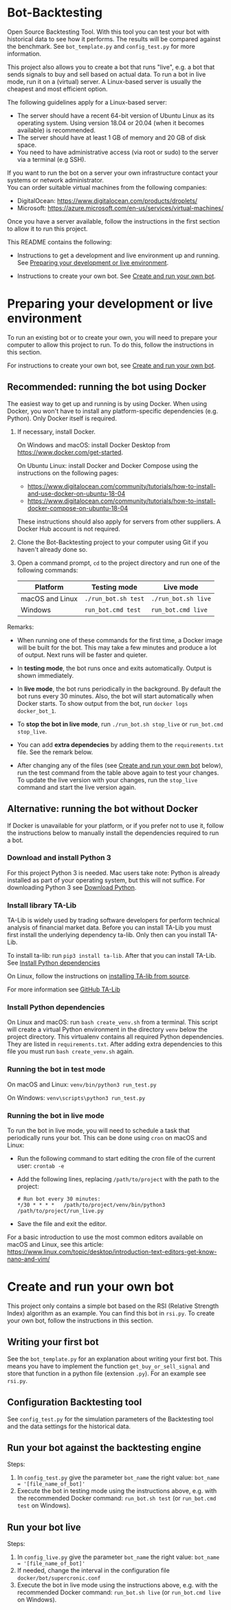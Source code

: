 # Bot-Backtesting

Open Source Backtesting Tool. With this tool you can test your bot with historical data to see how it performs.
The results will be compared against the benchmark. See `bot_template.py` and `config_test.py`
for more information.

This project also allows you to create a bot that runs "live", e.g. a bot that sends signals to buy and sell 
based on actual data. To run a bot in live mode, run it on a (virtual) server. A Linux-based server is usually 
the cheapest and most efficient option. 

The following guidelines apply for a Linux-based server: 

* The server should have a recent 64-bit version of Ubuntu Linux as its operating system. Using version 18.04
  or 20.04 (when it becomes available) is recommended.
* The server should have at least 1 GB of memory and 20 GB of disk space.
* You need to have administrative access (via root or sudo) to the server via a terminal (e.g SSH). 

If you want to run the bot on a server your own infrastructure contact your systems or network administrator.  
You can order suitable virtual machines from the following companies:

* DigitalOcean: https://www.digitalocean.com/products/droplets/
* Microsoft: https://azure.microsoft.com/en-us/services/virtual-machines/

Once you have a server available, follow the instructions in the first section to allow it to run this project.

This README contains the following:

* Instructions to get a development and live environment up and running.
  See [Preparing your development or live environment](#preparing-your-development-or-live-environment).

* Instructions to create your own bot.
  See [Create and run your own bot](#create-and-run-your-own-bot).


# Preparing your development or live environment

To run an existing bot or to create your own, you will need to prepare your computer to allow this project
to run. To do this, follow the instructions in this section.

For instructions to create your own bot, see [Create and run your own bot](#create-and-run-your-own-bot).

## Recommended: running the bot using Docker
The easiest way to get up and running is by using Docker. When using Docker, you won't have to install any
platform-specific dependencies (e.g. Python). Only Docker itself is required.

1. If necessary, install Docker.
 
   On Windows and macOS: install Docker Desktop from https://www.docker.com/get-started.
   
   On Ubuntu Linux: install Docker and Docker Compose using the instructions on the following pages:
  
   * https://www.digitalocean.com/community/tutorials/how-to-install-and-use-docker-on-ubuntu-18-04
   * https://www.digitalocean.com/community/tutorials/how-to-install-docker-compose-on-ubuntu-18-04
      
   These instructions should also apply for servers from other suppliers. A Docker Hub account is not required. 
   
2. Clone the Bot-Backtesting project to your computer using Git if you haven't already done so. 
3. Open a command prompt, `cd` to the project directory and run one of the following commands:

   | Platform        | Testing mode            | Live mode              |
   | --------------- | ----------------------  | ---------------------- |
   | macOS and Linux | `./run_bot.sh test`     | `./run_bot.sh live`    |
   | Windows         | `run_bot.cmd test`      | `run_bot.cmd live`     |
   
Remarks:

* When running one of these commands for the first time, a Docker image will be built for the bot. 
  This may take a few minutes and produce a lot of output. Next runs will be faster and quieter.

* In **testing mode**, the bot runs once and exits automatically. Output is shown immediately.
   
* In **live mode**, the bot runs periodically in the background. By default the bot runs every 30 minutes. 
  Also, the bot will start automatically when Docker starts. To show output from the bot, run `docker logs docker_bot_1`.

* To **stop the bot in live mode**, run `./run_bot.sh stop_live` or `run_bot.cmd stop_live`.

* You can add **extra dependecies** by adding them to the `requirements.txt` file. See the remark below.

* After changing any of the files (see [Create and run your own bot](#create-and-run-your-own-bot) below),
  run the test command from the table above again to test your changes. To update the live version with your
  changes, run the `stop_live` command and start the live version again.

## Alternative: running the bot without Docker
If Docker is unavailable for your platform, or if you prefer not to use it, follow
the instructions below to manually install the dependencies required to run a bot.

### Download and install Python 3
For this project Python 3 is needed. Mac users take note: Python is already installed 
as part of your operating system, but this will not suffice. 
For downloading Python 3 see [Download Python](https://www.python.org/downloads/).

### Install library TA-Lib
TA-Lib is widely used by trading software developers for perform technical analysis 
of financial market data. Before you can install TA-Lib you must first install the 
underlying dependency ta-lib. Only then can you install TA-Lib. 

To install ta-lib: run `pip3 install ta-lib`. After that you can install TA-Lib.
See [Install Python dependencies](###Install-Python-dependencies)

On Linux, follow the instructions on [installing TA-lib from source](https://github.com/mrjbq7/ta-lib#linux).

For more information see [GitHub TA-Lib](https://github.com/mrjbq7/ta-lib)

### Install Python dependencies
On Linux and macOS: run `bash create_venv.sh` from a terminal. This script will
create a virtual Python environment in the directory `venv` below the project directory.
This virtualenv contains all required Python dependencies. They are listed in `requirements.txt`.
After adding extra dependencies to this file you must run `bash create_venv.sh` again.  

### Running the bot in test mode

On macOS and Linux: `venv/bin/python3 run_test.py`

On Windows: `venv\scripts\python3 run_test.py`

### Running the bot in live mode

To run the bot in live mode, you will need to schedule a task that periodically runs your bot.
This can be done using `cron` on macOS and Linux:

* Run the following command to start editing the cron file of the current user:
  `crontab -e`
  
* Add the following lines, replacing `/path/to/project` with the path to the project:

  ```
  # Run bot every 30 minutes:
  */30 * * * *   /path/to/project/venv/bin/python3 /path/to/project/run_live.py 
  ```

* Save the file and exit the editor.  

For a basic introduction to use the most common editors available on macOS and Linux, see this article:
https://www.linux.com/topic/desktop/introduction-text-editors-get-know-nano-and-vim/

# Create and run your own bot

This project only contains a simple bot based on the RSI (Relative Strength Index) algorithm
as an example. You can find this bot in `rsi.py`. To create your own bot, follow the instructions
in this section.

## Writing your first bot
See the `bot_template.py` for an explanation about writing your first bot. 
This means you have to implement the function `get_buy_or_sell_signal` and store that 
function in a python file (extension `.py`). For an example see `rsi.py`.

## Configuration Backtesting tool
See `config_test.py` for the simulation parameters of the Backtesting tool and the data settings for 
the historical data. 

## Run your bot against the backtesting engine
Steps:
1. In `config_test.py` give the parameter `bot_name` the right value: `bot_name = '[file_name_of_bot]'`
2. Execute the bot in testing mode using the instructions above, e.g. with the recommended Docker command:
   `run_bot.sh test` (or `run_bot.cmd test` on Windows).

## Run your bot live
Steps:
1. In `config_live.py` give the parameter `bot_name` the right value: `bot_name = '[file_name_of_bot]'`
2. If needed, change the interval in the configuration file `docker/bot/supercronic.conf`
2. Execute the bot in live mode using the instructions above, e.g. with the recommended Docker command:
   `run_bot.sh live` (or `run_bot.cmd live` on Windows).